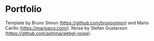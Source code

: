 # Portfolio
Template by Bruno Simon (https://github.com/brunosimon) and Mario Carillo (https://marioecg.com/).
Noise by Stefan Gustavson (https://github.com/ashima/webgl-noise).
